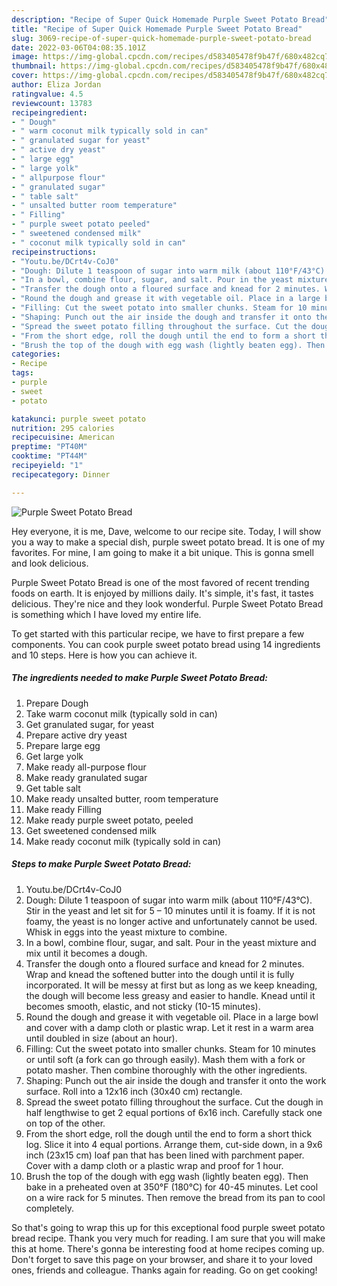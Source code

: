 ```yaml
---
description: "Recipe of Super Quick Homemade Purple Sweet Potato Bread"
title: "Recipe of Super Quick Homemade Purple Sweet Potato Bread"
slug: 3069-recipe-of-super-quick-homemade-purple-sweet-potato-bread
date: 2022-03-06T04:08:35.101Z
image: https://img-global.cpcdn.com/recipes/d583405478f9b47f/680x482cq70/purple-sweet-potato-bread-recipe-main-photo.jpg
thumbnail: https://img-global.cpcdn.com/recipes/d583405478f9b47f/680x482cq70/purple-sweet-potato-bread-recipe-main-photo.jpg
cover: https://img-global.cpcdn.com/recipes/d583405478f9b47f/680x482cq70/purple-sweet-potato-bread-recipe-main-photo.jpg
author: Eliza Jordan
ratingvalue: 4.5
reviewcount: 13783
recipeingredient:
- " Dough"
- " warm coconut milk typically sold in can"
- " granulated sugar for yeast"
- " active dry yeast"
- " large egg"
- " large yolk"
- " allpurpose flour"
- " granulated sugar"
- " table salt"
- " unsalted butter room temperature"
- " Filling"
- " purple sweet potato peeled"
- " sweetened condensed milk"
- " coconut milk typically sold in can"
recipeinstructions:
- "Youtu.be/DCrt4v-CoJ0"
- "Dough: Dilute 1 teaspoon of sugar into warm milk (about 110°F/43°C). Stir in the yeast and let sit for 5 – 10 minutes until it is foamy. If it is not foamy, the yeast is no longer active and unfortunately cannot be used. Whisk in eggs into the yeast mixture to combine."
- "In a bowl, combine flour, sugar, and salt. Pour in the yeast mixture and mix until it becomes a dough."
- "Transfer the dough onto a floured surface and knead for 2 minutes. Wrap and knead the softened butter into the dough until it is fully incorporated. It will be messy at first but as long as we keep kneading, the dough will become less greasy and easier to handle. Knead until it becomes smooth, elastic, and not sticky (10-15 minutes)."
- "Round the dough and grease it with vegetable oil. Place in a large bowl and cover with a damp cloth or plastic wrap. Let it rest in a warm area until doubled in size (about an hour)."
- "Filling: Cut the sweet potato into smaller chunks. Steam for 10 minutes or until soft (a fork can go through easily). Mash them with a fork or potato masher. Then combine thoroughly with the other ingredients."
- "Shaping: Punch out the air inside the dough and transfer it onto the work surface. Roll into a 12x16 inch (30x40 cm) rectangle."
- "Spread the sweet potato filling throughout the surface. Cut the dough in half lengthwise to get 2 equal portions of 6x16 inch. Carefully stack one on top of the other."
- "From the short edge, roll the dough until the end to form a short thick log. Slice it into 4 equal portions. Arrange them, cut-side down, in a 9x6 inch (23x15 cm) loaf pan that has been lined with parchment paper. Cover with a damp cloth or a plastic wrap and proof for 1 hour."
- "Brush the top of the dough with egg wash (lightly beaten egg). Then bake in a preheated oven at 350°F (180°C) for 40-45 minutes. Let cool on a wire rack for 5 minutes. Then remove the bread from its pan to cool completely."
categories:
- Recipe
tags:
- purple
- sweet
- potato

katakunci: purple sweet potato 
nutrition: 295 calories
recipecuisine: American
preptime: "PT40M"
cooktime: "PT44M"
recipeyield: "1"
recipecategory: Dinner

---
```



![Purple Sweet Potato Bread](https://img-global.cpcdn.com/recipes/d583405478f9b47f/680x482cq70/purple-sweet-potato-bread-recipe-main-photo.jpg)

Hey everyone, it is me, Dave, welcome to our recipe site. Today, I will show you a way to make a special dish, purple sweet potato bread. It is one of my favorites. For mine, I am going to make it a bit unique. This is gonna smell and look delicious.



Purple Sweet Potato Bread is one of the most favored of recent trending foods on earth. It is enjoyed by millions daily. It's simple, it's fast, it tastes delicious. They're nice and they look wonderful. Purple Sweet Potato Bread is something which I have loved my entire life.


To get started with this particular recipe, we have to first prepare a few components. You can cook purple sweet potato bread using 14 ingredients and 10 steps. Here is how you can achieve it.

<!--inarticleads1-->

##### The ingredients needed to make Purple Sweet Potato Bread:

1. Prepare  Dough
1. Take  warm coconut milk (typically sold in can)
1. Get  granulated sugar, for yeast
1. Prepare  active dry yeast
1. Prepare  large egg
1. Get  large yolk
1. Make ready  all-purpose flour
1. Make ready  granulated sugar
1. Get  table salt
1. Make ready  unsalted butter, room temperature
1. Make ready  Filling
1. Make ready  purple sweet potato, peeled
1. Get  sweetened condensed milk
1. Make ready  coconut milk (typically sold in can)




<!--inarticleads2-->

##### Steps to make Purple Sweet Potato Bread:

1. Youtu.be/DCrt4v-CoJ0
1. Dough: Dilute 1 teaspoon of sugar into warm milk (about 110°F/43°C). Stir in the yeast and let sit for 5 – 10 minutes until it is foamy. If it is not foamy, the yeast is no longer active and unfortunately cannot be used. Whisk in eggs into the yeast mixture to combine.
1. In a bowl, combine flour, sugar, and salt. Pour in the yeast mixture and mix until it becomes a dough.
1. Transfer the dough onto a floured surface and knead for 2 minutes. Wrap and knead the softened butter into the dough until it is fully incorporated. It will be messy at first but as long as we keep kneading, the dough will become less greasy and easier to handle. Knead until it becomes smooth, elastic, and not sticky (10-15 minutes).
1. Round the dough and grease it with vegetable oil. Place in a large bowl and cover with a damp cloth or plastic wrap. Let it rest in a warm area until doubled in size (about an hour).
1. Filling: Cut the sweet potato into smaller chunks. Steam for 10 minutes or until soft (a fork can go through easily). Mash them with a fork or potato masher. Then combine thoroughly with the other ingredients.
1. Shaping: Punch out the air inside the dough and transfer it onto the work surface. Roll into a 12x16 inch (30x40 cm) rectangle.
1. Spread the sweet potato filling throughout the surface. Cut the dough in half lengthwise to get 2 equal portions of 6x16 inch. Carefully stack one on top of the other.
1. From the short edge, roll the dough until the end to form a short thick log. Slice it into 4 equal portions. Arrange them, cut-side down, in a 9x6 inch (23x15 cm) loaf pan that has been lined with parchment paper. Cover with a damp cloth or a plastic wrap and proof for 1 hour.
1. Brush the top of the dough with egg wash (lightly beaten egg). Then bake in a preheated oven at 350°F (180°C) for 40-45 minutes. Let cool on a wire rack for 5 minutes. Then remove the bread from its pan to cool completely.




So that's going to wrap this up for this exceptional food purple sweet potato bread recipe. Thank you very much for reading. I am sure that you will make this at home. There's gonna be interesting food at home recipes coming up. Don't forget to save this page on your browser, and share it to your loved ones, friends and colleague. Thanks again for reading. Go on get cooking!
